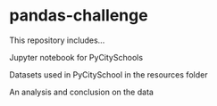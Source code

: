 # pandas-challenge

This repository includes...

Jupyter notebook for PyCitySchools

Datasets used in PyCitySchool in the resources folder

An analysis and conclusion on the data
